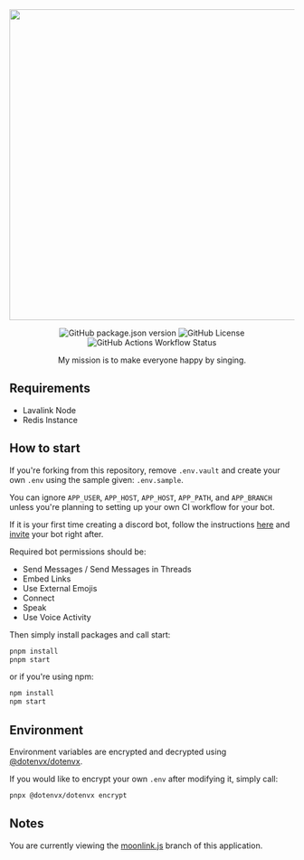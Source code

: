 <div align="center">

<img width="550" src="https://vivy.gavenda.dev/vivy.png">

![GitHub package.json version](https://img.shields.io/github/package-json/v/gavenda/vivy?style=for-the-badge)
![GitHub License](https://img.shields.io/github/license/gavenda/vivy?style=for-the-badge)
![GitHub Actions Workflow Status](https://img.shields.io/github/actions/workflow/status/gavenda/vivy/deploy.yml?style=for-the-badge)

My mission is to make everyone happy by singing.

</div>

## Requirements

- Lavalink Node
- Redis Instance

## How to start

If you're forking from this repository, remove `.env.vault` and create your own `.env` using the sample given: `.env.sample`.

You can ignore `APP_USER`, `APP_HOST`, `APP_HOST`, `APP_PATH`, and `APP_BRANCH` unless you're planning to setting up your own CI workflow for your bot.

If it is your first time creating a discord bot, follow the instructions [here](https://discordjs.guide/preparations/setting-up-a-bot-application.html) and [invite](https://discordjs.guide/preparations/adding-your-bot-to-servers.html#bot-invite-links) your bot right after.

Required bot permissions should be:

- Send Messages / Send Messages in Threads
- Embed Links
- Use External Emojis
- Connect
- Speak
- Use Voice Activity

Then simply install packages and call start:

```bash
pnpm install
pnpm start
```

or if you're using npm:

```bash
npm install
npm start
```

## Environment

Environment variables are encrypted and decrypted using [@dotenvx/dotenvx](https://github.com/dotenvx/dotenvx).

If you would like to encrypt your own `.env` after modifying it, simply call:

```bash
pnpx @dotenvx/dotenvx encrypt
```

## Notes

You are currently viewing the [moonlink.js](https://github.com/Ecliptia/moonlink.js) branch of this application.
